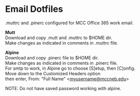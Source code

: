 # Email Dotfiles <br>
.muttrc and .pinerc configured for MCC Office 365 work email.

**Mutt** <br>
Download and copy .mutt and .muttrc to $HOME dir.<br>
Make changes as indicated in comments in .muttrc file. <br>

**Alpine** <br>
Download and copy .pinerc file to $HOME dir. <br>
Make changes as indicated in comments in .pinerc file. <br>
For smtp to work, in Alpine go to choose [S]etup, then [C]onfig. <br>
Move down to the Customized Headers option <br>
then enter, From: "Full Name" \<myusername@mccneb.edu\> <br>

NOTE: Do not have saved password working with alpine.

